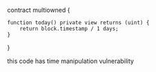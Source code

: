 contract multiowned {

    function today() private view returns (uint) {
        return block.timestamp / 1 days;
    }
}


 this code has time manipulation vulnerability